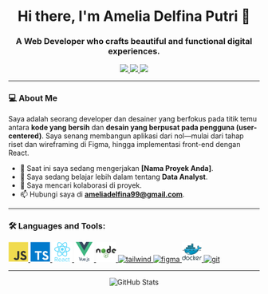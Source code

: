 <h1 align="center">Hi there, I'm Amelia Delfina Putri 👋</h1>
<h3 align="center">A Web Developer who crafts beautiful and functional digital experiences.</h3>

<p align="center">
  <a href="https://www.linkedin.com/in/amelia-delfina-putri-4b0443282/" target="_blank">
    <img src="https://img.shields.io/badge/LinkedIn-0077B5?style=flat&logo=linkedin&logoColor=white" />
  </a>
  <a href="https://www.website-portofolio-anda.com/" target="_blank">
    <img src="https://img.shields.io/badge/Portfolio-000000?style=flat&logo=framer&logoColor=white" />
  </a>
  <a href="https://www.dribbble.com/username-dribbble-anda" target="_blank">
    <img src="https://img.shields.io/badge/Dribbble-EA4C89?style=flat&logo=dribbble&logoColor=white" />
  </a>
</p>

---

### 💻 About Me

Saya adalah seorang developer dan desainer yang berfokus pada titik temu antara **kode yang bersih** dan **desain yang berpusat pada pengguna (user-centered)**. Saya senang membangun aplikasi dari nol—mulai dari tahap riset dan wireframing di Figma, hingga implementasi front-end dengan React.

- 🔭 Saat ini saya sedang mengerjakan **[Nama Proyek Anda]**.
- 🌱 Saya sedang belajar lebih dalam tentang **Data Analyst**.
- 👯 Saya mencari kolaborasi di proyek.
- 📫 Hubungi saya di **ameliadelfina99@gmail.com**.

---

### 🛠️ Languages and Tools:

<p align="left">
    <a href="https://developer.mozilla.org/en-US/docs/Web/JavaScript" target="_blank" rel="noreferrer">
        <img src="https://raw.githubusercontent.com/devicons/devicon/master/icons/javascript/javascript-original.svg" alt="javascript" width="40" height="40"/>
    </a>
    <a href="https://www.typescriptlang.org/" target="_blank" rel="noreferrer">
        <img src="https://raw.githubusercontent.com/devicons/devicon/master/icons/typescript/typescript-original.svg" alt="typescript" width="40" height="40"/>
    </a>
    <a href="https://reactjs.org/" target="_blank" rel="noreferrer">
        <img src="https://raw.githubusercontent.com/devicons/devicon/master/icons/react/react-original-wordmark.svg" alt="react" width="40" height="40"/>
    </a>
    <a href="https://vuejs.org/" target="_blank" rel="noreferrer">
        <img src="https://raw.githubusercontent.com/devicons/devicon/master/icons/vuejs/vuejs-original-wordmark.svg" alt="vuejs" width="40" height="40"/>
    </a>
    <a href="https://nodejs.org" target="_blank" rel="noreferrer">
        <img src="https://raw.githubusercontent.com/devicons/devicon/master/icons/nodejs/nodejs-original-wordmark.svg" alt="nodejs" width="40" height="40"/>
    </a>
    <a href="https://tailwindcss.com/" target="_blank" rel="noreferrer">
        <img src="https://www.vectorlogo.zone/logos/tailwindcss/tailwindcss-icon.svg" alt="tailwind" width="40" height="40"/>
    </a>
    <a href="https://www.figma.com/" target="_blank" rel="noreferrer">
        <img src="https://www.vectorlogo.zone/logos/figma/figma-icon.svg" alt="figma" width="40" height="40"/>
    </a>
    <a href="https://www.docker.com/" target="_blank" rel="noreferrer">
        <img src="https://raw.githubusercontent.com/devicons/devicon/master/icons/docker/docker-original-wordmark.svg" alt="docker" width="40" height="40"/>
    </a>
    <a href="https://git-scm.com/" target="_blank" rel="noreferrer">
        <img src="https://www.vectorlogo.zone/logos/git-scm/git-scm-icon.svg" alt="git" width="40" height="40"/>
    </a>
</p>

---
<p align="center">
  <img src="https://github-readme-stats.vercel.app/api?username=username-github-anda&show_icons=true&theme=tokyonight" alt="GitHub Stats" />
</p>
